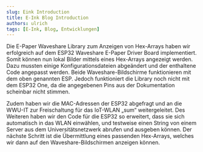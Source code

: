 ```yaml
---
slug: Eink Introduction
title: E-Ink Blog Introduction 
authors: ulrich
tags: [E-Ink, Blog, Entwicklungen]
---
```


Die E-Paper Waveshare Library zum Anzeigen von Hex-Arrays haben wir erfolgreich auf dem ESP32 Waveshare E-Paper Driver Board implementiert. Somit können nun lokal Bilder mittels eines Hex-Arrays angezeigt werden. Dazu mussten einige Konfigurationsdateien abgeändert und der enthaltene Code angepasst werden. Beide Waveshare-Bildschirme funktionieren mit dem oben genannten ESP. Jedoch funktioniert die Library noch nicht mit dem ESP32 One, da die angegebenen Pins aus der Dokumentation scheinbar nicht stimmen.

Zudem haben wir die MAC-Adressen der ESP32 abgefragt und an die WWU-IT zur Freischaltung für das IoT-WLAN „sum“ weitergeleitet. Des Weiteren haben wir den Code für die ESP32 so erweitert, dass sie sich automatisch in das WLAN einwählen, und testweise einen String von einem Server aus dem Universitätsnetzwerk abrufen und ausgeben können. Der nächste Schritt ist die Übermittlung eines passenden Hex-Arrays, welches wir dann auf den Waveshare-Bildschirmen anzeigen können.
